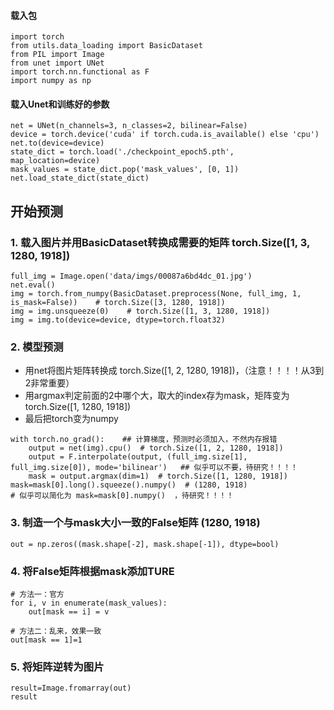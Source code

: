 #### 载入包
```
import torch
from utils.data_loading import BasicDataset
from PIL import Image
from unet import UNet
import torch.nn.functional as F
import numpy as np
```
#### 载入Unet和训练好的参数
```
net = UNet(n_channels=3, n_classes=2, bilinear=False)
device = torch.device('cuda' if torch.cuda.is_available() else 'cpu')
net.to(device=device)
state_dict = torch.load('./checkpoint_epoch5.pth', map_location=device)
mask_values = state_dict.pop('mask_values', [0, 1])
net.load_state_dict(state_dict)
```
## 开始预测
### 1. 载入图片并用BasicDataset转换成需要的矩阵 torch.Size([1, 3, 1280, 1918])
```
full_img = Image.open('data/imgs/00087a6bd4dc_01.jpg')
net.eval()
img = torch.from_numpy(BasicDataset.preprocess(None, full_img, 1, is_mask=False))    # torch.Size([3, 1280, 1918])
img = img.unsqueeze(0)    # torch.Size([1, 3, 1280, 1918])
img = img.to(device=device, dtype=torch.float32)
```
### 2. 模型预测
- 用net将图片矩阵转换成 torch.Size([1, 2, 1280, 1918])，（注意！！！！从3到2非常重要）
- 用argmax判定前面的2中哪个大，取大的index存为mask，矩阵变为 torch.Size([1, 1280, 1918])
- 最后把torch变为numpy
```
with torch.no_grad():    ## 计算梯度，预测时必须加入，不然内存报错
    output = net(img).cpu()  # torch.Size([1, 2, 1280, 1918])
    output = F.interpolate(output, (full_img.size[1], full_img.size[0]), mode='bilinear')   ## 似乎可以不要，待研究！！！！
    mask = output.argmax(dim=1)  # torch.Size([1, 1280, 1918])
mask=mask[0].long().squeeze().numpy()  # (1280, 1918)
# 似乎可以简化为 mask=mask[0].numpy()  ，待研究！！！！
```
### 3. 制造一个与mask大小一致的False矩阵  (1280, 1918)
```
out = np.zeros((mask.shape[-2], mask.shape[-1]), dtype=bool)
```
### 4. 将False矩阵根据mask添加TURE
```
# 方法一：官方
for i, v in enumerate(mask_values):
    out[mask == i] = v

# 方法二：乱来，效果一致
out[mask == 1]=1
```
### 5. 将矩阵逆转为图片
```
result=Image.fromarray(out)
result
```
